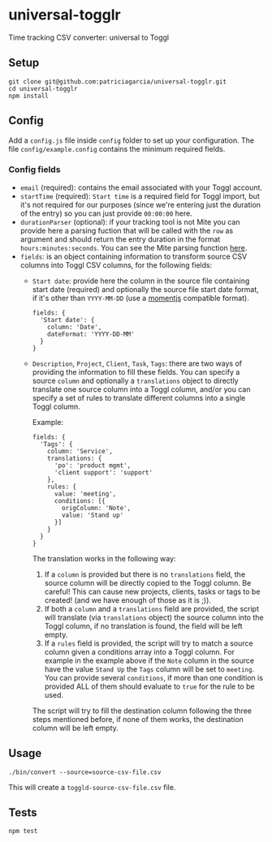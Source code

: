 # universal-togglr

Time tracking CSV converter: universal to Toggl

## Setup

```
git clone git@github.com:patriciagarcia/universal-togglr.git
cd universal-togglr
npm install
```

## Config

Add a `config.js` file inside `config` folder to set up your configuration. The file `config/example.config` contains the minimum required fields.

### Config fields

- `email` (required): contains the email associated with your Toggl account.
- `startTime` (required): `Start time` is a required field for Toggl import, but it's not required for our purposes (since we're entering just the duration of the entry) so you can just provide `00:00:00` here.
- `durationParser` (optional): if your tracking tool is not Mite you can provide here a parsing fuction that will be called with the `row` as argument and should return the entry duration in the format `hours:minutes:seconds`. You can see the Mite parsing function [here](https://github.com/patriciagarcia/universal-togglr/blob/master/lib/convert.js#L32).
- `fields`: is an object containing information to transform source CSV columns into Toggl CSV columns, for the following fields:
  - `Start date`: provide here the column in the source file containing start date (required) and optionally the source file start date format, if it's other than `YYYY-MM-DD` (use a [momentjs](http://momentjs.com/) compatible format).
     ```
     fields: {
       'Start date': {
         column: 'Date',
         dateFormat: 'YYYY-DD-MM'
       }
     }
     ```

  - `Description`, `Project`, `Client`, `Task`, `Tags`: there are two ways of providing the information to fill these fields. You can specify a source `column` and optionally a `translations` object to directly translate one source column into a Toggl column, and/or you can specify a set of rules to translate different columns into a single Toggl column.

    Example:
    ```
    fields: {
      'Tags': {
        column: 'Service',
        translations: {
          'po': 'product mgmt',
          'client support': 'support'
        },
        rules: {
          value: 'meeting',
          conditions: [{
            origColumn: 'Note',
            value: 'Stand up'
          }]
        }
      }
    }
    ```

    The translation works in the following way:
    1. If a `column` is provided but there is no `translations` field, the source column will be directly copied to the Toggl column. Be careful! This can cause new projects, clients, tasks or tags to be created! (and we have enough of those as it is ;)).
    2. If both a `column` and a `translations` field are provided, the script will translate (via `translations` object) the source column into the Toggl column, if no translation is found, the field will be left empty.
    3. If a `rules` field is provided, the script will try to match a source column given a conditions array into a Toggl column. For example in the example above if the `Note` column in the source have the value `Stand Up` the `Tags` column will be set to `meeting`. You can provide several `conditions`, if more than one condition is provided ALL of them should evaluate to `true` for the rule to be used.

    The script will try to fill the destination column following the three steps mentioned before, if none of them works, the destination column will be left empty.

## Usage

```
./bin/convert --source=source-csv-file.csv
```

This will create a `toggld-source-csv-file.csv` file.

## Tests

`npm test`

